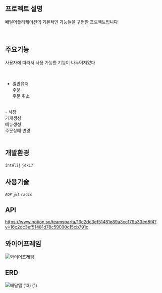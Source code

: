 ## 프로젝트 설명
배달어플리케이션의 기본적인 기능들을 구현한 프로젝트입니다</br>
</br>
</br>
## 주요기능
사용자에 따라서 사용 가능한 기능이 나누어져있다</br>
</br>
</br>
- 일반유저</br>
주문</br>
주문 취소</br>
</br>
  - 사장</br>
  가게생성</br>
  메뉴생성</br>
  주문상태 변경</br>
</br>



## 개발환경
```intelij```  ```jdk17``` 


## 사용기술
```AOP```
```jwt```
```radis```


## API
https://www.notion.so/teamsparta/16c2dc3ef51481e89a3cc179a33ed8f4?v=16c2dc3ef51481d78c59000c15cb791c

## 와이어프레임
![와이어프레임](https://github.com/user-attachments/assets/2ef323ee-c35b-4912-8e43-e0fab22dc4b0)


## ERD
![배달앱 (13) (1)](https://github.com/user-attachments/assets/ea149329-d7e1-4075-9e3f-9f0b7f134d50)


  
